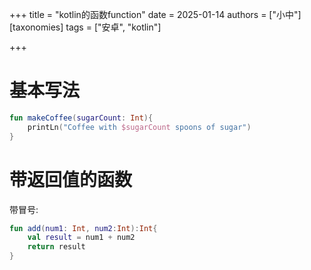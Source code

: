 +++
title = "kotlin的函数function"
date = 2025-01-14
authors = ["小中"]
[taxonomies]
tags = ["安卓", "kotlin"]

+++

# 基本写法

```kt
fun makeCoffee(sugarCount: Int){
	printLn("Coffee with $sugarCount spoons of sugar")
}
```

# 带返回值的函数

带冒号:

```kt
fun add(num1: Int, num2:Int):Int{
	val result = num1 + num2
	return result
}
```
